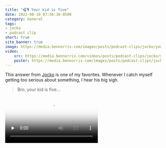 ```yaml
---
title: "🎧🎙️ Your kid is five"
date: 2022-08-16 07:56:36-0500
category: General
tags:
- jocko
- podcast clip
short: true
site_banner: true
image: https://media.bennorris.com/images/posts/podcast-clips/jocko/your-kid-is-five.jpg
video:
    src: https://media.bennorris.com/videos/posts/podcast-clips/jocko/your-kid-is-five.mov
    poster: https://media.bennorris.com/images/posts/podcast-clips/jocko/your-kid-is-five.jpg
---
```


This answer from [Jocko](/tags/jocko/) is one of my favorites. Whenever I catch myself getting too serious about something, I hear his big sigh.

> Bro, your kid is five…

<div class="embed-responsive embed-responsive-1by1 image-medium">
    <video class="embed-responsive-item" controls="controls" playsinline="playsinline" src="https://media.bennorris.com/videos/posts/podcast-clips/jocko/your-kid-is-five.mov" poster="https://media.bennorris.com/images/posts/podcast-clips/jocko/your-kid-is-five.jpg" style="background-image:url(https://media.bennorris.com/images/posts/podcast-clips/jocko/your-kid-is-five.jpg);background-size:contain;background-repeat:no-repeat;" preload="none"></video>
</div>
